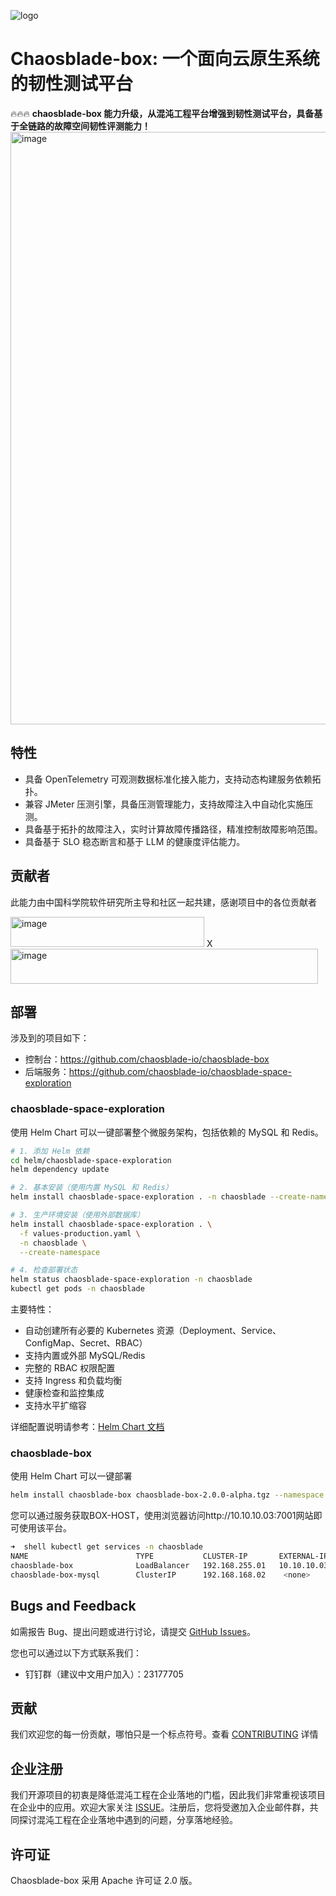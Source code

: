 ![logo](https://chaosblade.oss-cn-hangzhou.aliyuncs.com/doc/image/chaosblade-logo.png)  


# Chaosblade-box: 一个面向云原生系统的韧性测试平台
🔥🔥🔥 **chaosblade-box 能力升级，从混沌工程平台增强到韧性测试平台，具备基于全链路的故障空间韧性评测能力！** 
<img width="1804" height="948" alt="image" src="https://github.com/user-attachments/assets/8f7c45ca-8fad-4996-a572-0378aaede88d" />

## 特性
* 具备 OpenTelemetry 可观测数据标准化接入能力，支持动态构建服务依赖拓扑。
* 兼容 JMeter 压测引擎，具备压测管理能力，支持故障注入中自动化实施压测。
* 具备基于拓扑的故障注入，实时计算故障传播路径，精准控制故障影响范围。
* 具备基于 SLO 稳态断言和基于 LLM 的健康度评估能力。

## 贡献者
此能力由中国科学院软件研究所主导和社区一起共建，感谢项目中的各位贡献者

<img width="310" height="48" alt="image" src="https://github.com/user-attachments/assets/f16647d6-c17b-43d7-9e78-209f76516d2e" /> 
X
<img width="492" height="56" alt="image" src="https://github.com/user-attachments/assets/e667c545-f794-47c8-b0ba-726e19cb21dd" />

## 部署
涉及到的项目如下：
* 控制台：https://github.com/chaosblade-io/chaosblade-box
* 后端服务：https://github.com/chaosblade-io/chaosblade-space-exploration

### chaosblade-space-exploration 
使用 Helm Chart 可以一键部署整个微服务架构，包括依赖的 MySQL 和 Redis。

```bash
# 1. 添加 Helm 依赖
cd helm/chaosblade-space-exploration
helm dependency update

# 2. 基本安装（使用内置 MySQL 和 Redis）
helm install chaosblade-space-exploration . -n chaosblade --create-namespace

# 3. 生产环境安装（使用外部数据库）
helm install chaosblade-space-exploration . \
  -f values-production.yaml \
  -n chaosblade \
  --create-namespace

# 4. 检查部署状态
helm status chaosblade-space-exploration -n chaosblade
kubectl get pods -n chaosblade
```

主要特性：
- 自动创建所有必要的 Kubernetes 资源（Deployment、Service、ConfigMap、Secret、RBAC）
- 支持内置或外部 MySQL/Redis
- 完整的 RBAC 权限配置
- 支持 Ingress 和负载均衡
- 健康检查和监控集成
- 支持水平扩缩容

详细配置说明请参考：[Helm Chart 文档](https://github.com/chaosblade-io/chaosblade-space-exploration/blob/main/helm/README.md)

### chaosblade-box
使用 Helm Chart 可以一键部署

```bash
helm install chaosblade-box chaosblade-box-2.0.0-alpha.tgz --namespace chaosblade --set spring.datasource.password=DATASOURCE_PASSWORD
```

您可以通过服务获取BOX-HOST，使用浏览器访问http://10.10.10.03:7001网站即可使用该平台。

```bash
➜  shell kubectl get services -n chaosblade
NAME                        TYPE           CLUSTER-IP       EXTERNAL-IP      PORT(S)           AGE
chaosblade-box              LoadBalancer   192.168.255.01   10.10.10.03     7001:32250/TCP    12h
chaosblade-box-mysql        ClusterIP      192.168.168.02    <none>           3306/TCP          12h
```

## Bugs and Feedback
如需报告 Bug、提出问题或进行讨论，请提交 [GitHub Issues](https://github.com/chaosblade-io/chaosblade-box/issues)。

您也可以通过以下方式联系我们：
* 钉钉群（建议中文用户加入）：23177705

## 贡献
我们欢迎您的每一份贡献，哪怕只是一个标点符号。查看 [CONTRIBUTING](CONTRIBUTING.md) 详情

## 企业注册
我们开源项目的初衷是降低混沌工程在企业落地的门槛，因此我们非常重视该项目在企业中的应用。欢迎大家关注 [ISSUE](https://github.com/chaosblade-io/chaosblade/issues/32)。注册后，您将受邀加入企业邮件群，共同探讨混沌工程在企业落地中遇到的问题，分享落地经验。

## 许可证
Chaosblade-box 采用 Apache 许可证 2.0 版。
